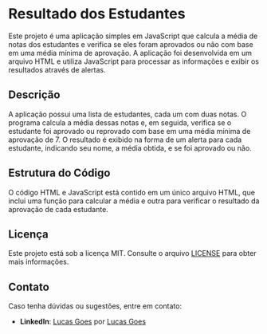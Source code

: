 # Resultado dos Estudantes

Este projeto é uma aplicação simples em JavaScript que calcula a média de notas dos estudantes e verifica se eles foram aprovados ou não com base em uma média mínima de aprovação. A aplicação foi desenvolvida em um arquivo HTML e utiliza JavaScript para processar as informações e exibir os resultados através de alertas.

## Descrição

A aplicação possui uma lista de estudantes, cada um com duas notas. O programa calcula a média dessas notas e, em seguida, verifica se o estudante foi aprovado ou reprovado com base em uma média mínima de aprovação de 7. O resultado é exibido na forma de um alerta para cada estudante, indicando seu nome, a média obtida, e se foi aprovado ou não.

## Estrutura do Código

O código HTML e JavaScript está contido em um único arquivo HTML, que inclui uma função para calcular a média e outra para verificar o resultado da aprovação de cada estudante.
 
## Licença

Este projeto está sob a licença MIT. Consulte o arquivo [LICENSE](./LICENSE) para obter mais informações.

## Contato

Caso tenha dúvidas ou sugestões, entre em contato:

- **LinkedIn**: [Lucas Goes](https://www.linkedin.com/in/lucasgoesss)
por [Lucas Goes](https://github.com/lucasgoesss)